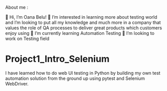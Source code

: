 About me :

👋 Hi, I’m Oana Belu!
👀 I’m interested in learning more about testing world and I’m looking to put all my knowledge and much more in a company that values the role of QA processes to deliver great products which customers enjoy using
🌱 I’m currently learning Automation Testing
💞️ I’m looking to work on Testing field

# Project1_Intro_Selenium
I have learned how to do web UI testing in Python by building my own test automation solution from the ground up using pytest and Selenium WebDriver.
